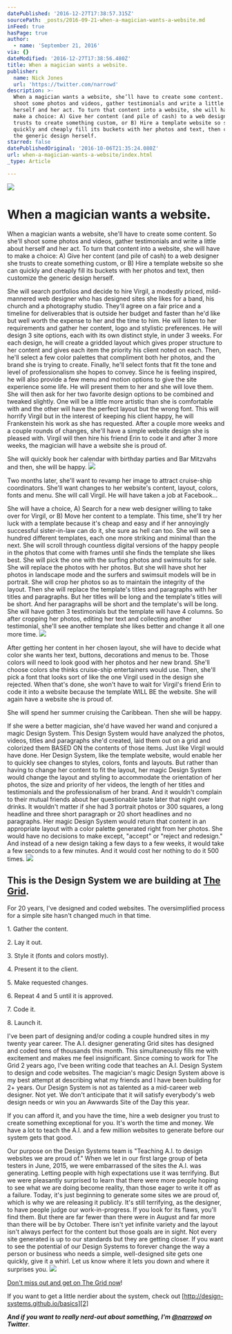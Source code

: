 ```yaml
---
datePublished: '2016-12-27T17:38:57.315Z'
sourcePath: _posts/2016-09-21-when-a-magician-wants-a-website.md
inFeed: true
hasPage: true
author:
  - name: 'September 21, 2016'
via: {}
dateModified: '2016-12-27T17:38:56.480Z'
title: When a magician wants a website.
publisher:
  name: Nick Jones
  url: 'https://twitter.com/narrowd'
description: >-
  When a magician wants a website, she’ll have to create some content. So she’ll
  shoot some photos and videos, gather testimonials and write a little about
  herself and her act. To turn that content into a website, she will have to
  make a choice: A) Give her content (and pile of cash) to a web designer she
  trusts to create something custom, or B) Hire a template website so she can
  quickly and cheaply fill its buckets with her photos and text, then customize
  the generic design herself.
starred: false
datePublishedOriginal: '2016-10-06T21:35:24.080Z'
url: when-a-magician-wants-a-website/index.html
_type: Article

---
```

![](https://the-grid-user-content.s3-us-west-2.amazonaws.com/92ba3bd3-e8c8-48dd-9865-855d6be3d85d.jpg)

# When a magician wants a website.

When a magician wants a website, she'll have to create some content. So she'll shoot some photos and videos, gather testimonials and write a little about herself and her act. To turn that content into a website, she will have to make a choice: A) Give her content (and pile of cash) to a web designer she trusts to create something custom, or B) Hire a template website so she can quickly and cheaply fill its buckets with her photos and text, then customize the generic design herself.

She will search portfolios and decide to hire Virgil, a modestly priced, mild-mannered web designer who has designed sites she likes for a band, his church and a photography studio. They'll agree on a fair price and a timeline for deliverables that is outside her budget and faster than he'd like but well worth the expense to her and the time to him. He will listen to her requirements and gather her content, logo and stylistic preferences. He will design 3 site options, each with its own distinct style, in under 3 weeks. For each design, he will create a gridded layout which gives proper structure to her content and gives each item the priority his client noted on each. Then, he'll select a few color palettes that compliment both her photos, and the brand she is trying to create. Finally, he'll select fonts that fit the tone and level of professionalism she hopes to convey. Since he is feeling inspired, he will also provide a few menu and motion options to give the site experience some life. He will present them to her and she will love them. She will then ask for her two favorite design options to be combined and tweaked slightly. One will be a little more artistic than she is comfortable with and the other will have the perfect layout but the wrong font. This will horrify Virgil but in the interest of keeping his client happy, he will Frankenstein his work as she has requested. After a couple more weeks and a couple rounds of changes, she'll have a simple website design she is pleased with. Virgil will then hire his friend Erin to code it and after 3 more weeks, the magician will have a website she is proud of.

She will quickly book her calendar with birthday parties and Bar Mitzvahs and then, she will be happy.
![](https://the-grid-user-content.s3-us-west-2.amazonaws.com/73fee5e0-ba8c-4692-9129-6ad52cd7b77b.png)

Two months later, she'll want to revamp her image to attract cruise-ship coordinators. She'll want changes to her website's content, layout, colors, fonts and menu. She will call Virgil. He will have taken a job at Facebook...

She will have a choice, A) Search for a new web designer willing to take over for Virgil, or B) Move her content to a template. This time, she'll try her luck with a template because it's cheap and easy and if her annoyingly successful sister-in-law can do it, she sure as hell can too. She will see a hundred different templates, each one more striking and minimal than the next. She will scroll through countless digital versions of the happy people in the photos that come with frames until she finds the template she likes best. She will pick the one with the surfing photos and swimsuits for sale. She will replace the photos with her photos. But she will have shot her photos in landscape mode and the surfers and swimsuit models will be in portrait. She will crop her photos so as to maintain the integrity of the layout. Then she will replace the template's titles and paragraphs with her titles and paragraphs. But her titles will be long and the template's titles will be short. And her paragraphs will be short and the template's will be long. She will have gotten 3 testimonials but the template will have 4 columns. So after cropping her photos, editing her text and collecting another testimonial, she'll see another template she likes better and change it all one more time.
![](https://the-grid-user-content.s3-us-west-2.amazonaws.com/c61c6122-ee65-4c49-908c-e46167aa5d02.png)

After getting her content in her chosen layout, she will have to decide what color she wants her text, buttons, decorations and menus to be. Those colors will need to look good with her photos and her new brand. She'll choose colors she thinks cruise-ship entertainers would use. Then, she'll pick a font that looks sort of like the one Virgil used in the design she rejected. When that's done, she won't have to wait for Virgil's friend Erin to code it into a website because the template WILL BE the website. She will again have a website she is proud of.

She will spend her summer cruising the Caribbean. Then she will be happy.

If she were a better magician, she'd have waved her wand and conjured a magic Design System. This Design System would have analyzed the photos, videos, titles and paragraphs she'd created, laid them out on a grid and colorized them BASED ON the contents of those items. Just like Virgil would have done. Her Design System, like the template website, would enable her to quickly see changes to styles, colors, fonts and layouts. But rather than having to change her content to fit the layout, her magic Design System would change the layout and styling to accommodate the orientation of her photos, the size and priority of her videos, the length of her titles and testimonials and the professionalism of her brand. And it wouldn't complain to their mutual friends about her questionable taste later that night over drinks. It wouldn't matter if she had 3 portrait photos or 300 squares, a long headline and three short paragraph or 20 short headlines and no paragraphs. Her magic Design System would return that content in an appropriate layout with a color palette generated right from her photos. She would have no decisions to make except, "accept" or "reject and redesign." And instead of a new design taking a few days to a few weeks, it would take a few seconds to a few minutes. And it would cost her nothing to do it 500 times.
![](https://s3-us-west-2.amazonaws.com/the-grid-img/p/5634f1a4d5d5a0029a1ba99f92d5a186652f23ee.png)

## This is the Design System we are building at [The Grid][0].

For 20 years, I've designed and coded websites. The oversimplified process for a simple site hasn't changed much in that time.

1\. Gather the content.

2\. Lay it out.

3\. Style it (fonts and colors mostly).

4\. Present it to the client.

5\. Make requested changes.

6\. Repeat 4 and 5 until it is approved.

7\. Code it.

8\. Launch it.

I've been part of designing and/or coding a couple hundred sites in my twenty year career. The A.I. designer generating Grid sites has designed and coded tens of thousands this month. This simultaneously fills me with excitement and makes me feel insignificant. Since coming to work for The Grid 2 years ago, I've been writing code that teaches an A.I. Design System to design and code websites. The magician's magic Design System above is my best attempt at describing what my friends and I have been building for 2+ years. Our Design System is not as talented as a mid-career web designer. Not yet. We don't anticipate that it will satisfy everybody's web design needs or win you an Awwwards Site of the Day this year.

If you can afford it, and you have the time, hire a web designer you trust to create something exceptional for you. It's worth the time and money. We have a lot to teach the A.I. and a few million websites to generate before our system gets that good.

Our purpose on the Design Systems team is "Teaching A.I. to design websites we are proud of." When we let in our first large group of beta testers in June, 2015, we were embarrassed of the sites the A.I. was generating. Letting people with high expectations use it was terrifying. But we were pleasantly surprised to learn that there were more people hoping to see what we are doing become reality, than those eager to write it off as a failure. Today, it's just beginning to generate some sites we are proud of, which is why we are releasing it publicly. It's still terrifying, as the designer, to have people judge our work-in-progress. If you look for its flaws, you'll find them. But there are far fewer than there were in August and far more than there will be by October. There isn't yet infinite variety and the layout isn't always perfect for the content but those goals are in sight. Not every site generated is up to our standards but they are getting closer. If you want to see the potential of our Design Systems to forever change the way a person or business who needs a simple, well-designed site gets one quickly, give it a whirl. Let us know where it lets you down and where it surprises you.
![](https://the-grid-user-content.s3-us-west-2.amazonaws.com/4459ee34-098e-4d71-b081-952eecbab8ee.png)

[Don't miss out and get on The Grid now][1]!

If you want to get a little nerdier about the system, check out [http://design-systems.github.io/basics][2]

_**And if you want to really nerd-out about something, I'm [@narrowd][3] on Twitter**_.

[0]: https://thegrid.io/
[1]: https://plans.thegrid.io/pro/
[2]: http://design-systems.github.io/basics
[3]: https://twitter.com/narrowd